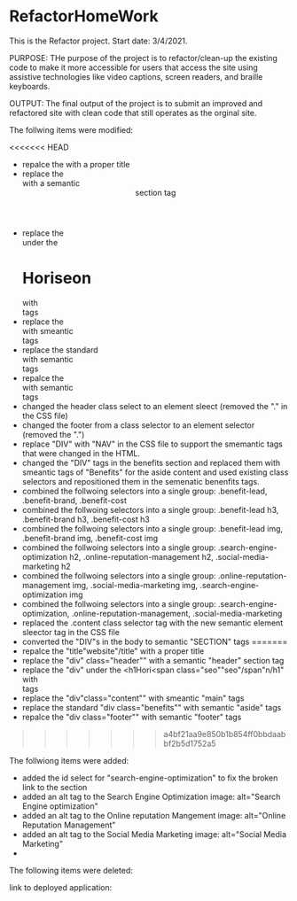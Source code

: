 # RefactorHomeWork

This is the Refactor project. Start date: 3/4/2021.

PURPOSE: THe purpose of the project is to refactor/clean-up the existing code to make it more accessible for users that access the site using assistive technologies like video captions, screen readers, and braille keyboards.

OUTPUT: The final output of the project is to submit an improved and refactored site with clean code that still operates as the orginal site.

The follwing items were modified:

<<<<<<< HEAD
- repalce the <title>website</title> with a proper title <title>Horiseon</title>
- replace the <div class="header"> with a semantic <header> section tag
- replace the <div> under the <h1>Hori<span class="seo">seo</span>n</h1> with <nav> tags
- replace the <div class="content"> with smeantic <main> tags
- replace the standard <div class="benefits"> with semantic <aside> tags
- repalce the <div class="footer"> with semantic <footer> tags
- changed the header class select to an element sleect (removed the "." in the CSS file)
- changed the footer from a class selector to an element selector (removed the ".")
- replace "DIV" with "NAV" in the CSS file to support the smemantic tags that were changed in the HTML.
- changed the "DIV" tags in the benefits section and replaced them with smeantic tags of "Benefits" for the aside content and used existing class selectors and repositioned them in the semenatic benenfits tags.
- combined the follwoing selectors into a single group: .benefit-lead, .benefit-brand, .benefit-cost
- combined the follwoing selectors into a single group: .benefit-lead h3, .benefit-brand h3, .benefit-cost h3
- combined the follwoing selectors into a single group: .benefit-lead img, .benefit-brand img, .benefit-cost img
- combined the follwoing selectors into a single group: .search-engine-optimization h2, .online-reputation-management h2, .social-media-marketing h2
- combined the follwoing selectors into a single group: .online-reputation-management img, .social-media-marketing img, .search-engine-optimization img
- combined the follwoing selectors into a single group: .search-engine-optimization, .online-reputation-management, .social-media-marketing
- replaced the .content class selector tag with the new semantic element sleector tag in the CSS file
- converted the "DIV"s in the body to semantic "SECTION" tags
=======
- repalce the "title"website"/title" with a proper title <title>Horiseon</title>
- replace the "div" class="header"" with a semantic "header" section tag
- replace the "div" under the <h1Hori<span class="seo""seo"/span"n/h1" with <nav> tags
- replace the "div"class="content"" with smeantic "main" tags
- replace the standard "div class="benefits"" with semantic "aside" tags
- repalce the "div class="footer"" with semantic "footer" tags
>>>>>>> a4bf21aa9e850b1b854ff0bbdaabbf2b5d1752a5

The follwiong items were added:

- added the id select for "search-engine-optimization" to fix the broken link to the section
- added an alt tag to the Search Engine Optimization image: alt="Search Engine optimization"
- added an alt tag to the Online reputation Mangement image: alt="Online Reputation Management"
- added an alt tag to the Social Media Marketing image: alt="Social Media Marketing"
-

The following items were deleted:

link to deployed application:
